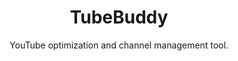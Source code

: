 ---
title: "TubeBuddy"
subtitle: "YouTube optimization and channel management tool."
external_url: https://www.tubebuddy.com/pricing?a=GLITCHED
logo: 'https://www.tubebuddy.com/wp-content/themes/luis/assets/images/favicon.svg'
categories: [resources]
sitemap: false
---